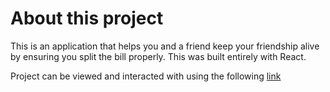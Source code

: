 # About this project

This is an application that helps you and a friend keep your friendship alive by ensuring you split the bill properly. This was built entirely with React.

Project can be viewed and interacted with using the following [link](https://alex-hewitt-split-bill.netlify.app/)
